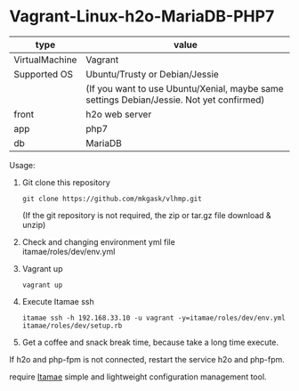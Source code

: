 # Vagrant-Linux-h2o-MariaDB-PHP7

| type | value |
|------|-------|
| VirtualMachine | Vagrant |
| Supported OS | Ubuntu/Trusty or Debian/Jessie |
| | (If you want to use Ubuntu/Xenial, maybe same settings Debian/Jessie. Not yet confirmed) |
| front | h2o web server |
| app   | php7 |
| db    | MariaDB |


Usage:

1. Git clone this repository  
    ``` 
    git clone https://github.com/mkgask/vlhmp.git  
    ```  
    (If the git repository is not required, the zip or tar.gz file download & unzip)

2. Check and changing environment yml file  
    itamae/roles/dev/env.yml

3. Vagrant up  
    ```
    vagrant up
    ```

4. Execute Itamae ssh  
    ```
    itamae ssh -h 192.168.33.10 -u vagrant -y=itamae/roles/dev/env.yml itamae/roles/dev/setup.rb
    ```

5. Get a coffee and snack break time, because take a long time execute.

If h2o and php-fpm is not connected, restart the service h2o and php-fpm.

require [Itamae](https://github.com/itamae-kitchen/itamae) simple and lightweight configuration management tool.